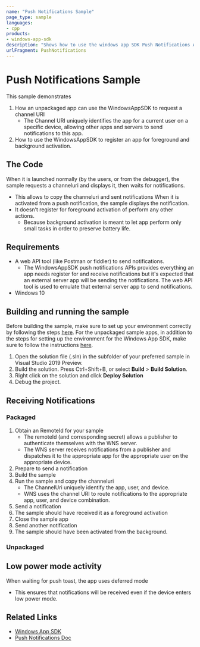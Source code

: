 ```yaml
---
name: "Push Notifications Sample" 
page_type: sample
languages:
- cpp
products: 
- windows-app-sdk
description: "Shows how to use the windows app SDK Push Notifications APIs from an unpackaged app"
urlFragment: PushNotifications
---
```

# Push Notifications Sample
This sample demonstrates 
1. How an unpackaged app can use the WindowsAppSDK to request a channel URI
    * The Channel URI uniquely identifies the app for a current user on a specific device, allowing other apps and servers to send notifications to this app.
2.	How to use the WindowsAppSDK to register an app for foreground and background activation.
## The Code
When it is launched normally (by the users, or from the debugger), the sample requests a channeluri and displays it, then waits for notifications.
* This allows to copy the channeluri and sent notifications
When it is activated from a push notification, the sample displays the notification.
* It doesn’t register for foreground activation of perform any other actions.
  * Because background activation is meant to let app perform only small tasks in order to preserve battery life.
## Requirements
* A web API tool (like Postman or fiddler) to send notifications.
   * The WindowsAppSDK push notifications APIs provides everything an app needs register for and receive notifications but it's expected that an external server app will be sending the notifications. The web API tool is used to emulate that external server app to send notifications.
* Windows 10
## Building and running the sample 
Before building the sample, make sure to set up your environment correctly by following the steps [here](https://docs.microsoft.com/windows/apps/windows-app-sdk/set-up-your-development-environment).
For the unpackaged sample apps, in addition to the steps for setting up the environment for the Windows App SDK, make sure to follow the instructions [here](https://docs.microsoft.com/windows/apps/windows-app-sdk/deploy-unpackaged-apps).

1. Open the solution file (.sln) in the subfolder of your preferred sample in Visual Studio 2019 Preview.
2. Build the solution. Press Ctrl+Shift+B, or select **Build** \> **Build Solution**.
3. Right click on the solution and click **Deploy Solution**
4. Debug the project.

## Receiving Notifications
### Packaged
1.	Obtain an RemoteId for your sample
    * The remoteId (and corresponding secret) allows a publisher to authenticate themselves with the WNS server.
    * The WNS server receives notifications from a publisher and dispatches it to the appropriate app for the appropriate user on the appropriate device.
2.	Prepare to send a notification
3.	Build the sample
4.	Run the sample and copy the channeluri
    * The ChannelUri uniquely identify the app, user, and device.
    * WNS uses the channel URI to route notifications to the appropriate app, user, and device combination.
5.	Send a notification
6.	The sample should have received it as a foreground activation
7.	Close the sample app
8.	Send another notification
9.	The sample should have been activated from the background.
### Unpackaged
## Low power mode activity
When waiting for push toast, the app uses deferred mode 
* This ensures that notifications will be received even if the device enters low power mode.

## Related Links
- [Windows App SDK](https://docs.microsoft.com/windows/apps/windows-app-sdk/)
- [Push Notifications Doc]()
